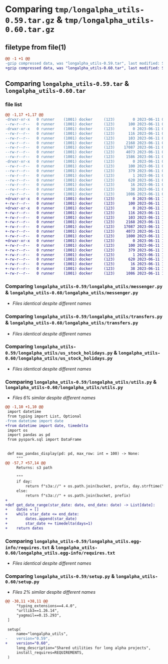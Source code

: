 # Comparing `tmp/longalpha_utils-0.59.tar.gz` & `tmp/longalpha_utils-0.60.tar.gz`

## filetype from file(1)

```diff
@@ -1 +1 @@
-gzip compressed data, was "longalpha_utils-0.59.tar", last modified: Sun Jun 11 05:24:51 2023, max compression
+gzip compressed data, was "longalpha_utils-0.60.tar", last modified: Sun Jun 11 15:49:53 2023, max compression
```

## Comparing `longalpha_utils-0.59.tar` & `longalpha_utils-0.60.tar`

### file list

```diff
@@ -1,17 +1,17 @@
-drwxr-xr-x   0 runner    (1001) docker     (123)        0 2023-06-11 05:24:51.078390 longalpha_utils-0.59/
--rw-r--r--   0 runner    (1001) docker     (123)      100 2023-06-11 05:24:51.078390 longalpha_utils-0.59/PKG-INFO
-drwxr-xr-x   0 runner    (1001) docker     (123)        0 2023-06-11 05:24:51.078390 longalpha_utils-0.59/longalpha_utils/
--rw-r--r--   0 runner    (1001) docker     (123)      116 2023-06-11 05:24:41.000000 longalpha_utils-0.59/longalpha_utils/__init__.py
--rw-r--r--   0 runner    (1001) docker     (123)      103 2023-06-11 05:24:41.000000 longalpha_utils-0.59/longalpha_utils/constants.py
--rw-r--r--   0 runner    (1001) docker     (123)     2168 2023-06-11 05:24:41.000000 longalpha_utils-0.59/longalpha_utils/messenger.py
--rw-r--r--   0 runner    (1001) docker     (123)    17087 2023-06-11 05:24:41.000000 longalpha_utils-0.59/longalpha_utils/transfers.py
--rw-r--r--   0 runner    (1001) docker     (123)     4073 2023-06-11 05:24:41.000000 longalpha_utils-0.59/longalpha_utils/us_stock_holidays.py
--rw-r--r--   0 runner    (1001) docker     (123)     1586 2023-06-11 05:24:41.000000 longalpha_utils-0.59/longalpha_utils/utils.py
-drwxr-xr-x   0 runner    (1001) docker     (123)        0 2023-06-11 05:24:51.078390 longalpha_utils-0.59/longalpha_utils.egg-info/
--rw-r--r--   0 runner    (1001) docker     (123)      100 2023-06-11 05:24:51.000000 longalpha_utils-0.59/longalpha_utils.egg-info/PKG-INFO
--rw-r--r--   0 runner    (1001) docker     (123)      379 2023-06-11 05:24:51.000000 longalpha_utils-0.59/longalpha_utils.egg-info/SOURCES.txt
--rw-r--r--   0 runner    (1001) docker     (123)        1 2023-06-11 05:24:51.000000 longalpha_utils-0.59/longalpha_utils.egg-info/dependency_links.txt
--rw-r--r--   0 runner    (1001) docker     (123)      620 2023-06-11 05:24:51.000000 longalpha_utils-0.59/longalpha_utils.egg-info/requires.txt
--rw-r--r--   0 runner    (1001) docker     (123)       16 2023-06-11 05:24:51.000000 longalpha_utils-0.59/longalpha_utils.egg-info/top_level.txt
--rw-r--r--   0 runner    (1001) docker     (123)       38 2023-06-11 05:24:51.078390 longalpha_utils-0.59/setup.cfg
--rw-r--r--   0 runner    (1001) docker     (123)     1086 2023-06-11 05:24:41.000000 longalpha_utils-0.59/setup.py
+drwxr-xr-x   0 runner    (1001) docker     (123)        0 2023-06-11 15:49:53.130668 longalpha_utils-0.60/
+-rw-r--r--   0 runner    (1001) docker     (123)      100 2023-06-11 15:49:53.130668 longalpha_utils-0.60/PKG-INFO
+drwxr-xr-x   0 runner    (1001) docker     (123)        0 2023-06-11 15:49:53.126668 longalpha_utils-0.60/longalpha_utils/
+-rw-r--r--   0 runner    (1001) docker     (123)      116 2023-06-11 15:49:43.000000 longalpha_utils-0.60/longalpha_utils/__init__.py
+-rw-r--r--   0 runner    (1001) docker     (123)      103 2023-06-11 15:49:43.000000 longalpha_utils-0.60/longalpha_utils/constants.py
+-rw-r--r--   0 runner    (1001) docker     (123)     2168 2023-06-11 15:49:43.000000 longalpha_utils-0.60/longalpha_utils/messenger.py
+-rw-r--r--   0 runner    (1001) docker     (123)    17087 2023-06-11 15:49:43.000000 longalpha_utils-0.60/longalpha_utils/transfers.py
+-rw-r--r--   0 runner    (1001) docker     (123)     4073 2023-06-11 15:49:43.000000 longalpha_utils-0.60/longalpha_utils/us_stock_holidays.py
+-rw-r--r--   0 runner    (1001) docker     (123)     1800 2023-06-11 15:49:43.000000 longalpha_utils-0.60/longalpha_utils/utils.py
+drwxr-xr-x   0 runner    (1001) docker     (123)        0 2023-06-11 15:49:53.126668 longalpha_utils-0.60/longalpha_utils.egg-info/
+-rw-r--r--   0 runner    (1001) docker     (123)      100 2023-06-11 15:49:53.000000 longalpha_utils-0.60/longalpha_utils.egg-info/PKG-INFO
+-rw-r--r--   0 runner    (1001) docker     (123)      379 2023-06-11 15:49:53.000000 longalpha_utils-0.60/longalpha_utils.egg-info/SOURCES.txt
+-rw-r--r--   0 runner    (1001) docker     (123)        1 2023-06-11 15:49:53.000000 longalpha_utils-0.60/longalpha_utils.egg-info/dependency_links.txt
+-rw-r--r--   0 runner    (1001) docker     (123)      620 2023-06-11 15:49:53.000000 longalpha_utils-0.60/longalpha_utils.egg-info/requires.txt
+-rw-r--r--   0 runner    (1001) docker     (123)       16 2023-06-11 15:49:53.000000 longalpha_utils-0.60/longalpha_utils.egg-info/top_level.txt
+-rw-r--r--   0 runner    (1001) docker     (123)       38 2023-06-11 15:49:53.130668 longalpha_utils-0.60/setup.cfg
+-rw-r--r--   0 runner    (1001) docker     (123)     1086 2023-06-11 15:49:43.000000 longalpha_utils-0.60/setup.py
```

### Comparing `longalpha_utils-0.59/longalpha_utils/messenger.py` & `longalpha_utils-0.60/longalpha_utils/messenger.py`

 * *Files identical despite different names*

### Comparing `longalpha_utils-0.59/longalpha_utils/transfers.py` & `longalpha_utils-0.60/longalpha_utils/transfers.py`

 * *Files identical despite different names*

### Comparing `longalpha_utils-0.59/longalpha_utils/us_stock_holidays.py` & `longalpha_utils-0.60/longalpha_utils/us_stock_holidays.py`

 * *Files identical despite different names*

### Comparing `longalpha_utils-0.59/longalpha_utils/utils.py` & `longalpha_utils-0.60/longalpha_utils/utils.py`

 * *Files 6% similar despite different names*

```diff
@@ -1,10 +1,10 @@
 import datetime
 from typing import List, Optional
-from datetime import date
+from datetime import date, timedelta
 import os
 import pandas as pd
 from pyspark.sql import DataFrame
 
 
 def max_pandas_display(pd: pd, max_row: int = 100) -> None:
     """
@@ -57,7 +57,14 @@
     Returns: s3 path
 
     """
     if day:
         return f"s3a://" + os.path.join(bucket, prefix, day.strftime("%Y"), day.strftime("%m"), day.strftime("%d"))
     else:
         return f"s3a://" + os.path.join(bucket, prefix)
+
+def get_date_range(star_date: date, end_date: date) -> List[date]:
+    dates = []
+    while star_date <= end_date:
+        dates.append(star_date)
+        star_date += timedelta(days=1)
+    return dates
```

### Comparing `longalpha_utils-0.59/longalpha_utils.egg-info/requires.txt` & `longalpha_utils-0.60/longalpha_utils.egg-info/requires.txt`

 * *Files identical despite different names*

### Comparing `longalpha_utils-0.59/setup.py` & `longalpha_utils-0.60/setup.py`

 * *Files 2% similar despite different names*

```diff
@@ -38,11 +38,11 @@
     "typing_extensions==4.4.0",
     "urllib3==1.26.14",
     "yagmail==0.15.293",
 ]
 
 setup(
     name="longalpha_utils",
-    version="0.59",
+    version="0.60",
     long_description="Shared utilities for long alpha projects",
     install_requires=REQUIREMENTS,
 )
```

